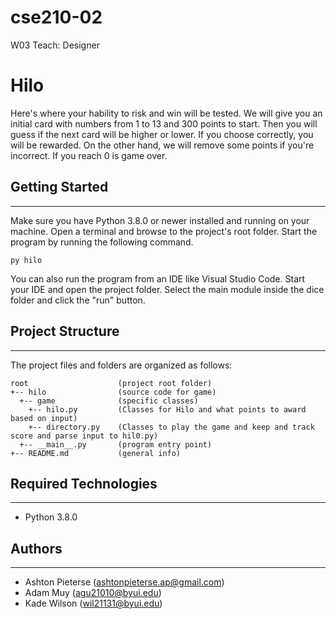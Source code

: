# cse210-02
W03 Teach: Designer


# Hilo
Here's where your hability to risk and win will be tested. We will give you an initial card with numbers from 1 to 13 and 300 points to start. Then you will guess if the next card will be higher or lower. If you choose correctly, you will be rewarded. On the other hand, we will remove some points if you're incorrect. If you reach 0 is game over.

## Getting Started
---
Make sure you have Python 3.8.0 or newer installed and running on your machine. Open a terminal and 
browse to the project's root folder. Start the program by running the following command.
```
py hilo 
```
You can also run the program from an IDE like Visual Studio Code. Start your IDE and open the 
project folder. Select the main module inside the dice folder and click the "run" button.

## Project Structure
---
The project files and folders are organized as follows:
```
root                    (project root folder)
+-- hilo                (source code for game)
  +-- game              (specific classes)
    +-- hilo.py         (Classes for Hilo and what points to award based on input)
    +-- directory.py    (Classes to play the game and keep and track score and parse input to hil0.py)
  +-- __main__.py       (program entry point)
+-- README.md           (general info)
```

## Required Technologies
---
* Python 3.8.0

## Authors
---
* Ashton Pieterse (ashtonpieterse.ap@gmail.com)
* Adam Muy (agu21010@byui.edu)
* Kade Wilson (wil21131@byui.edu)
